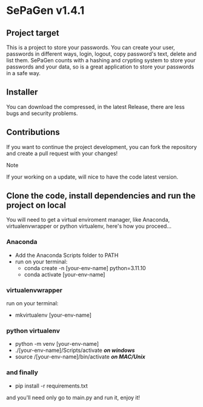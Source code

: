 # SePaGen v1.4.1

## Project target
This is a project to store your passwords. You can create your user, passwords in different ways, login, logout, copy password's text, delete and list them.
  SePaGen counts with a hashing and crypting system to store your passwords and your data, so is a great application to store your passwords in a safe way.

## Installer
You can download the compressed, in the latest Release, there are less bugs and security problems.

## Contributions
If you want to continue the project development, you can fork the repository and create a pull request with your changes!
> [!NOTE]
> If your working on a update, will nice to have the code latest version.

## Clone the code, install dependencies and run the project on local
You will need to get a virtual enviroment manager, like Anaconda, virtualenvwrapper or python virtualenv, here's how you proceed...

### Anaconda
- Add the Anaconda Scripts folder to PATH
- run on your terminal:
  - conda create -n [your-env-name] python=3.11.10
  - conda activate [your-env-name]
### virtualenvwrapper
run on your terminal:
- mkvirtualenv [your-env-name]

### python virtualenv
- python -m venv [your-env-name]
- ./[your-env-name]/Scripts/activate <b><i>on windows</i></b>
- source /[your-env-name]/bin/activate <b><i>on MAC/Unix</i></b>

### and finally
- pip install -r requirements.txt

and you'll need only go to main.py and run it, enjoy it!
